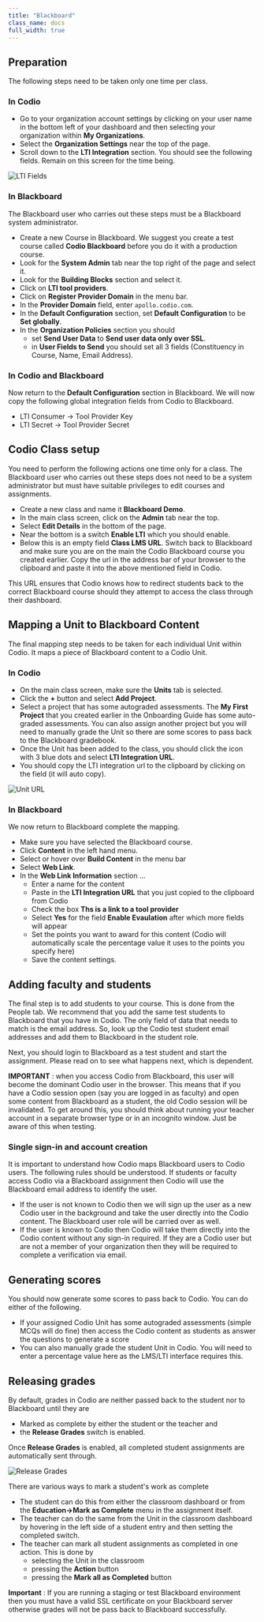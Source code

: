 ```yaml
---
title: "Blackboard"
class_name: docs
full_width: true
---
```


## Preparation
The following steps need to be taken only one time per class.

### In Codio

- Go to your organization account settings by clicking on your user name in the bottom left of your dashboard and then selecting your organization within **My Organizations**.
- Select the **Organization Settings** near the top of the page.
- Scroll down to the **LTI Integration** section. You should see the following fields. Remain on this screen for the time being.

<img alt="LTI Fields" src="/img/docs/lti/lti-org-fields.png" class="simple"/>


### In Blackboard
The Blackboard user who carries out these steps must be a Blackboard system administrator.

- Create a new Course in Blackboard. We suggest you create a test course called **Codio Blackboard** before you do it with a production course.
- Look for the **System Admin** tab near the top right of the page and select it.
- Look for the **Building Blocks** section and select it.
- Click on **LTI tool providers**.
- Click on **Register Provider Domain** in the menu bar.
- In the **Provider Domain** field, enter `apollo.codio.com`.
- In the **Default Configuration** section, set **Default Configuration** to be **Set globally**.
- In the **Organization Policies** section you should 
  - set **Send User Data** to **Send user data only over SSL**.
  - in **User Fields to Send** you should set all 3 fields (Constituency in Course, Name, Email Address).

### In Codio and Blackboard
Now return to the **Default Configuration** section in Blackboard. We will now copy the following global integration fields from Codio to Blackboard.

- LTI Consumer -> Tool Provider Key
- LTI Secret -> Tool Provider Secret


## Codio Class setup
You need to perform the following actions one time only for a class. The Blackboard user who carries out these steps does not need to be a system administrator but must have suitable privileges to edit courses and assignments.

- Create a new class and name it **Blackboard Demo**.
- In the main class screen, click on the **Admin** tab near the top.
- Select **Edit Details** in the bottom of the page.
- Near the bottom is a switch **Enable LTI** which you should enable.
- Below this is an empty field **Class LMS URL**. Switch back to Blackboard and make sure you are on the main the Codio Blackboard course you created earlier. Copy the url in the address bar of your browser to the clipboard and paste it into the above mentioned field in Codio.

This URL ensures that Codio knows how to redirect students back to the correct Blackboard course should they attempt to access the class through their dashboard.

## Mapping a Unit to Blackboard Content
The final mapping step needs to be taken for each individual Unit within Codio. It maps a piece of Blackboard content to a Codio Unit.

### In Codio

- On the main class screen, make sure the **Units** tab is selected.
- Click the **+** button and select **Add Project**. 
- Select a project that has some autograded assessments. The **My First Project** that you created earlier in the Onboarding Guide has some auto-graded assessments. You can also assign another project but you will need to manually grade the Unit so there are some scores to pass back to the Blackboard gradebook.
- Once the Unit has been added to the class, you should click the icon with 3 blue dots and select **LTI Integration URL**.
- You should copy the LTI integration url to the clipboard by clicking on the field (it will auto copy).

<img alt="Unit URL" src="/img/docs/lti/LMS-Unit-URL.png" class="simple"/>


### In Blackboard
We now return to Blackboard complete the mapping.

- Make sure you have selected the Blackboard course.
- Click **Content** in the left hand menu.
- Select or hover over **Build Content** in the menu bar
- Select **Web Link**.
- In the **Web Link Information** section ...
  - Enter a name for the content
  - Paste in the **LTI Integration URL** that you just copied to the clipboard from Codio
  - Check the box **Ths is a link to a tool provider**
  - Select **Yes** for the field **Enable Evaulation** after which more fields will appear
  - Set the points you want to award for this content (Codio will automatically scale the percentage value it uses to the points you specify here)
  - Save the content settings.


## Adding faculty and students
The final step is to add students to your course. This is done from the People tab. We recommend that you add the same test students to Blackboard that you have in Codio. The only field of data that needs to match is the email address. So, look up the Codio test student email addresses and add them to Blackboard in the student role.

Next, you should login to Blackboard as a test student and start the assignment. Please read on to see what happens next, which is dependent.

**IMPORTANT** : when you access Codio from Blackboard, this user will become the dominant Codio user in the browser. This means that if you have a Codio session open (say you are logged in as faculty) and open some content from Blackboard as a student, the old Codio session will be invalidated. To get around this, you should think about running your teacher account in a separate browser type or in an incognito window. Just be aware of this when testing.

### Single sign-in and account creation
It is important to understand how Codio maps Blackboard users to Codio users. The following rules should be understood. If students or faculty access Codio via a Blackboard assignment then Codio will use the Blackboard email address to identify the user. 

- If the user is not known to Codio then we will sign up the user as a new Codio user in the background and take the user directly into the Codio content. The Blackboard user role will be carried over as well.
- If the user is known to Codio then Codio will take them directly into the Codio content without any sign-in required. If they are a Codio user but are not a member of your organization then they will be required to complete a verification via email. 

## Generating scores
You should now generate some scores to pass back to Codio. You can do either of the following.

- If your assigned Codio Unit has some autograded assessments (simple MCQs will do fine) then access the Codio content as students as answer the questions to generate a score
- You can also manually grade the student Unit in Codio. You will need to enter a percentage value here as the LMS/LTI interface requires this.

## Releasing grades
By default, grades in Codio are neither passed back to the student nor to Blackboard until they are 

- Marked as complete by either the student or the teacher and
- the **Release Grades** switch is enabled.

Once **Release Grades** is enabled, all completed student assignments are automatically sent through. 

<img alt="Release Grades" src="/img/docs/lti/release-complete.png" class="simple"/>

There are various ways to mark a student's work as complete

- The student can do this from either the classroom dashboard or from the **Education->Mark as Complete** menu in the assignment itself.
- The teacher can do the same from the Unit in the classroom dashboard by hovering in the left side of a student entry and then setting the completed switch.
- The teacher can mark all student assignments as completed in one action. This is done by 
  - selecting the Unit in the classroom
  - pressing the **Action** button 
  - pressing the **Mark all as Completed** button

**Important** : If you are running a staging or test Blackboard environment then you must have a valid SSL certificate on your Blackboard server otherwise grades will not be pass back to Blackboard successfully.


